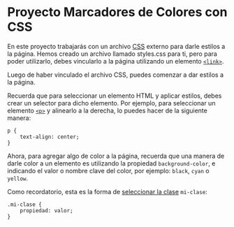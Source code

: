 # Proyecto Marcadores de Colores con CSS

En este proyecto trabajarás con un archivo [CSS][1] externo para darle estilos a la página. Hemos creado un archivo llamado styles.css para ti, pero para poder utilizarlo, debes vincularlo a la página utilizando un elemento [`<link>`][2].

Luego de haber vinculado el archivo CSS, puedes comenzar a dar estilos a la página.

Recuerda que para seleccionar un elemento HTML y aplicar estilos, debes crear un selector para dicho elemento. Por ejemplo, para seleccionar un elemento [`<p>`][3] y alinearlo a la derecha, lo puedes hacer de la siguiente manera:

>

    p {
        text-align: center;
    }

Ahora, para agregar algo de color a la página, recuerda que una manera de darle color a un elemento es utilizando la propiedad `background-color`, e indicando el valor o nombre clave del color, por ejemplo: `black`, `cyan` o `yellow`.

Como recordatorio, esta es la forma de [seleccionar la clase][4] `mi-clase`:

>

    .mi-clase {
        propiedad: valor;
    }

[1]: https://developer.mozilla.org/es/docs/Web/CSS
[2]: https://developer.mozilla.org/es/docs/Web/HTML/Element/link
[3]: https://developer.mozilla.org/es/docs/Web/HTML/Element/p
[4]: https://developer.mozilla.org/es/docs/Web/CSS/Class_selectors
